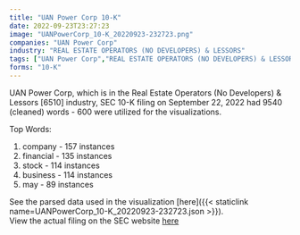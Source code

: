 ```yaml
---
title: "UAN Power Corp 10-K"
date: 2022-09-23T23:27:23
image: "UANPowerCorp_10-K_20220923-232723.png"
companies: "UAN Power Corp"
industry: "REAL ESTATE OPERATORS (NO DEVELOPERS) & LESSORS"
tags: ["UAN Power Corp","REAL ESTATE OPERATORS (NO DEVELOPERS) & LESSORS","09-22-2022","10-K"]
forms: "10-K"
---
```

UAN Power Corp, which is in the Real Estate Operators (No Developers) & Lessors [6510] industry, SEC 10-K filing on September 22, 2022 had 9540 (cleaned) words - 600 were utilized for the visualizations.

Top Words:
1. company - 157 instances
2. financial - 135 instances
3. stock - 114 instances
4. business - 114 instances
5. may - 89 instances


See the parsed data used in the visualization [here]({{< staticlink name=UANPowerCorp_10-K_20220923-232723.json >}}).  
View the actual filing on the SEC website [here](https://www.sec.gov/Archives/edgar/data/1469115/0001683168-22-006527.txt)